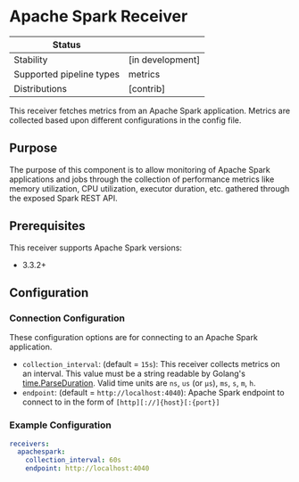 # Apache Spark Receiver

| Status                   |                  |
| ------------------------ | ---------------- |
| Stability                | [in development] |
| Supported pipeline types | metrics          |
| Distributions            | [contrib]        |

This receiver fetches metrics from an Apache Spark application. Metrics are collected
based upon different configurations in the config file.

## Purpose

The purpose of this component is to allow monitoring of Apache Spark applications and jobs through the collection of performance metrics like memory utilization, CPU utilization, executor duration, etc. gathered through the exposed Spark REST API.

## Prerequisites

This receiver supports Apache Spark versions:

- 3.3.2+

## Configuration

### Connection Configuration

These configuration options are for connecting to an Apache Spark application.

- `collection_interval`: (default = `15s`): This receiver collects metrics on an interval. This value must be a string readable by Golang's [time.ParseDuration](https://pkg.go.dev/time#ParseDuration). Valid time units are `ns`, `us` (or `µs`), `ms`, `s`, `m`, `h`.
- `endpoint`: (default = `http://localhost:4040`): Apache Spark endpoint to connect to in the form of `[http][://]{host}[:{port}]`

### Example Configuration

```yaml
receivers:
  apachespark:
    collection_interval: 60s
    endpoint: http://localhost:4040
```
